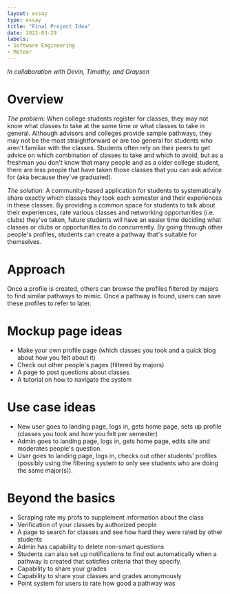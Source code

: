 ```yaml
---
layout: essay
type: essay
title: "Final Project Idea"
date: 2022-03-29
labels:
- Software Engineering
- Meteor
---
```

_In collaboration with Devin, Timothy, and Grayson_
# Overview
_The problem:_ When college students register for classes, they may not know what classes to take at the same time or what classes to take in general. Although advisors and colleges provide sample pathways, they may not be the most straightforward or are too general for students who aren't familiar with the classes. Students often rely on their peers to get advice on which combination of classes to take and which to avoid, but as a freshman you don't know that many people and as a older college student, there are less people that have taken those classes that you can ask advice for (aka because they've graduated).

_The solution:_ A community-based application for students to systematically share exactly which classes they took each semester and their experiences in these classes. By providing a common space for students to talk about their experiences, rate various classes and networking opportunities (i.e. clubs) they've taken, future students will have an easier time deciding what classes or clubs or opportunities to do concurrently. By going through other people's profiles, students can create a pathway that's suitable for themselves.

# Approach
Once a profile is created, others can browse the profiles filtered by majors to find similar pathways to mimic. Once a pathway is found, users can save these profiles to refer to later.

# Mockup page ideas
<ul>
    <li>Make your own profile page (which classes you took and a quick blog about how you felt about it)</li>
    <li>Check out other people's pages (filtered by majors)</li>
    <li>A page to post questions about classes</li>
    <li>A tutorial on how to navigate the system</li>
</ul>

# Use case ideas
<ul>
    <li>New user goes to landing page, logs in, gets home page, sets up profile (classes you took and how you felt per semester)</li>
    <li>Admin goes to landing page, logs in, gets home page, edits site and moderates people's question.</li>
    <li>User goes to landing page, logs in, checks out other students' profiles (possibly using the filtering system to only see students who are doing the same major(s)).</li>
</ul>

# Beyond the basics
<ul>
    <li>Scraping rate my profs to supplement information about the class</li>
    <li>Verification of your classes by authorized people</li>
    <li>A page to search for classes and see how hard they were rated by other students</li>
    <li>Admin has capability to delete non-smart questions</li>
    <li>Students can also set up notifications to find out automatically when a pathway is created that satisfies criteria that they specify.</li>
    <li>Capability to share your grades</li>
    <li>Capability to share your classes and grades anonymously</li>
    <li>Point system for users to rate how good a pathway was</li>
</ul>